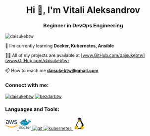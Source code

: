 <h1 align="center">Hi 👋, I'm Vitali Aleksandrov</h1>
<h3 align="center">Beginner in DevOps Engineering</h3>

<p align="left"> <img src="https://komarev.com/ghpvc/?username=daisukebtw&label=Profile%20views&color=0e75b6&style=flat" alt="daisukebtw" /> </p>

🌱 I’m currently learning **Docker, Kubernetes, Ansible**

👨‍💻 All of my projects are available at [www.GitHub.com/daisukebtw](www.GitHub.com/daisukebtw)

📫 How to reach me **daisukebtw@gmail.com**

<h3 align="left">Connect with me:</h3>
<p align="left">
<a href="https://linkedin.com/in/daisukebtw" target="blank"><img align="center" src="https://raw.githubusercontent.com/rahuldkjain/github-profile-readme-generator/master/src/images/icons/Social/linked-in-alt.svg" alt="daisukebtw" height="30" width="40" /></a>
<a href="https://instagram.com/bezdarbtw" target="blank"><img align="center" src="https://raw.githubusercontent.com/rahuldkjain/github-profile-readme-generator/master/src/images/icons/Social/instagram.svg" alt="bezdarbtw" height="30" width="40" /></a>
</p>

<h3 align="left">Languages and Tools:</h3>
<p align="left"> <a href="https://aws.amazon.com" target="_blank" rel="noreferrer"> <img src="https://raw.githubusercontent.com/devicons/devicon/master/icons/amazonwebservices/amazonwebservices-original-wordmark.svg" alt="aws" width="40" height="40"/> </a> <a href="https://www.docker.com/" target="_blank" rel="noreferrer"> <img src="https://raw.githubusercontent.com/devicons/devicon/master/icons/docker/docker-original-wordmark.svg" alt="docker" width="40" height="40"/> </a> <a href="https://git-scm.com/" target="_blank" rel="noreferrer"> <img src="https://www.vectorlogo.zone/logos/git-scm/git-scm-icon.svg" alt="git" width="40" height="40"/> </a> <a href="https://kubernetes.io" target="_blank" rel="noreferrer"> <img src="https://www.vectorlogo.zone/logos/kubernetes/kubernetes-icon.svg" alt="kubernetes" width="40" height="40"/> </a> <a href="https://www.linux.org/" target="_blank" rel="noreferrer"> <img src="https://raw.githubusercontent.com/devicons/devicon/master/icons/linux/linux-original.svg" alt="linux" width="40" height="40"/> </a> </p>
